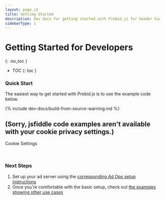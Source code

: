 ```yaml
---
layout: page_v2
title: Getting Started
description: Dev docs for getting started with Prebid.js for header bidding
sidebarType: 1
---
```




# Getting Started for Developers
{: .no_toc }

* TOC
{: toc }

### Quick Start

The easiest way to get started with Prebid.js is to use the example code below.

{% include dev-docs/build-from-source-warning.md %}

<div id="jsfiddle">
<h2>(Sorry, jsfiddle code examples aren't available with your cookie privacy settings.)</h2>
<p><a class="optanon-show-settings">Cookie Settings</a></p><br/>
</div>

<script type="text/javascript">
Optanon.InsertHtml('<iframe width="100%" height="1600" src="//jsfiddle.net/Prebid_Examples/bryzc7g6/1/embedded/html,result/" allowfullscreen="allowfullscreen" frameborder="0"></iframe>', 'jsfiddle', null, {deleteSelectorContent: true}, 3);
</script>

### Next Steps

1. Set up your ad server using the [corresponding Ad Ops setup instructions]({{site.baseurl}}/adops/send-all-bids-adops.html)
2. Once you're comfortable with the basic setup, check out [the examples showing other use cases]({{site.baseurl}}/dev-docs/examples/basic-example.html)



